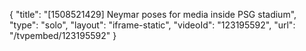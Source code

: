 {
    "title": "[1508521429] Neymar poses for media inside PSG stadium",
    "type": "solo",
    "layout": "iframe-static",
    "videoId": "123195592",
    "url": "\/tvpembed\/123195592"
}